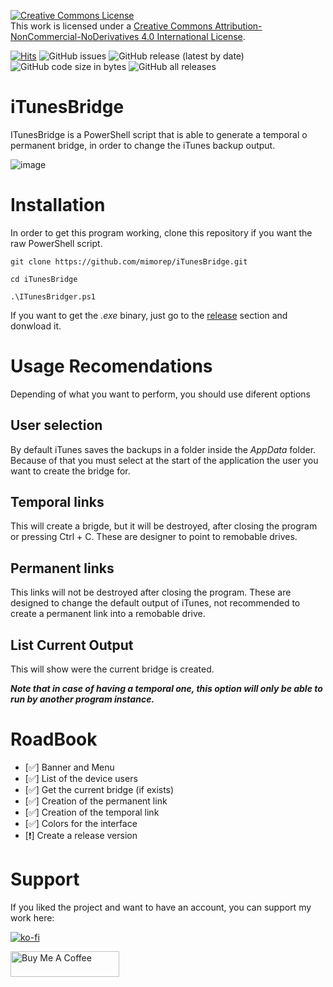 <a rel="license" href="http://creativecommons.org/licenses/by-nc-nd/4.0/"><img alt="Creative Commons License" style="border-width:0" src="https://i.creativecommons.org/l/by-nc-nd/4.0/88x31.png" /></a><br />This work is licensed under a <a rel="license" href="http://creativecommons.org/licenses/by-nc-nd/4.0/">Creative Commons Attribution-NonCommercial-NoDerivatives 4.0 International License</a>.


[![Hits](https://hits.seeyoufarm.com/api/count/incr/badge.svg?url=https%3A%2F%2Fgithub.com%2Fmimorep%2FiTunesBridge&count_bg=%23555555&title_bg=%23555555&icon=mediafire.svg&icon_color=%23FF914C&title=Views&edge_flat=false)](https://hits.seeyoufarm.com) ![GitHub issues](https://img.shields.io/github/issues/mimorep/iTunesBridge) ![GitHub release (latest by date)](https://img.shields.io/github/v/release/mimorep/iTunesBridge) ![GitHub code size in bytes](https://img.shields.io/github/languages/code-size/mimorep/iTunesBridge) ![GitHub all releases](https://img.shields.io/github/downloads/mimorep/iTunesBridge/total) 

# iTunesBridge

ITunesBridge is a PowerShell script that is able to generate a temporal o permanent bridge, in order to change the iTunes backup output.

![image](https://user-images.githubusercontent.com/43792651/190635373-6e294439-8f2a-42ab-b068-575a59f1a6c1.png)

# Installation

In order to get this program working, clone this repository if you want the raw PowerShell script.

```
git clone https://github.com/mimorep/iTunesBridge.git

cd iTunesBridge

.\ITunesBridger.ps1
```

If you want to get the *.exe* binary, just go to the [release] section and donwload it.

[release]: https://github.com/mimorep/iTunesBridge/releases

# Usage Recomendations

Depending of what you want to perform, you should use diferent options

## User selection

By default iTunes saves the backups in a folder inside the *AppData* folder. Because of that you must select at the start of the application the user you want to create the bridge for.

## Temporal links

This will create a brigde, but it will be destroyed, after closing the program or pressing Ctrl + C. These are designer to point to remobable drives.

## Permanent links

This links will not be destroyed after closing the program. These are designed to change the default output of iTunes, not recommended to create a permanent link into a remobable drive.

## List Current Output

This will show were the current bridge  is created.

***Note that in case of having a temporal one, this option will only be able to run by another program instance.***

# RoadBook

- [:white_check_mark:] Banner and Menu
- [:white_check_mark:] List of the device users
- [:white_check_mark:] Get the current bridge (if exists)
- [:white_check_mark:] Creation of the permanent link
- [:white_check_mark:] Creation of the temporal link
- [:white_check_mark:] Colors for the interface
- [:heavy_exclamation_mark:] Create a release version

# Support

If you liked the project and want to have an account, you can support my work here:

[![ko-fi](https://ko-fi.com/img/githubbutton_sm.svg)](https://ko-fi.com/C0C1EGEYL)

<a href="https://www.buymeacoffee.com/M7Dev" target="_blank"><img src="https://cdn.buymeacoffee.com/buttons/default-orange.png" alt="Buy Me A Coffee" height="41" width="174"></a>
